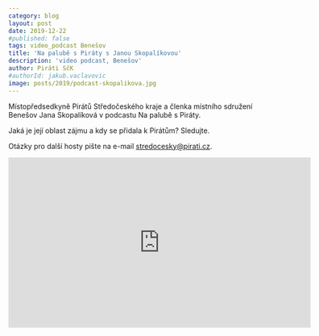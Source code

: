 ```yaml
---
category: blog
layout: post
date: 2019-12-22
#published: false
tags: video_podcast Benešov
title: 'Na palubě s Piráty s Janou Skopalíkovou'
description: 'video podcast, Benešov'
author: Piráti SčK
#authorId: jakub.vaclavovic
image: posts/2019/podcast-skopalikova.jpg
---
```

Místopředsedkyně Pirátů Středočeského kraje a členka místního sdružení Benešov Jana Skopalíková v podcastu Na palubě s Piráty. 

Jaká je její oblast zájmu a kdy se přidala k Pirátům? Sledujte.

Otázky pro další hosty pište na e-mail stredocesky@pirati.cz.

<iframe width="600" height="338" src="https://www.youtube.com/embed/4pZhn5dNIbA" frameborder="0" allow="accelerometer; autoplay; encrypted-media; gyroscope; picture-in-picture" allowfullscreen></iframe>
